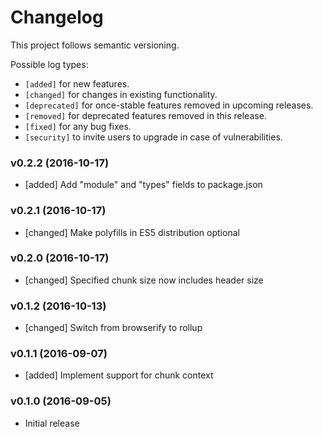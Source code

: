 # Changelog

This project follows semantic versioning.

Possible log types:

- `[added]` for new features.
- `[changed]` for changes in existing functionality.
- `[deprecated]` for once-stable features removed in upcoming releases.
- `[removed]` for deprecated features removed in this release.
- `[fixed]` for any bug fixes.
- `[security]` to invite users to upgrade in case of vulnerabilities.


### v0.2.2 (2016-10-17)

- [added] Add "module" and "types" fields to package.json

### v0.2.1 (2016-10-17)

- [changed] Make polyfills in ES5 distribution optional

### v0.2.0 (2016-10-17)

- [changed] Specified chunk size now includes header size

### v0.1.2 (2016-10-13)

- [changed] Switch from browserify to rollup

### v0.1.1 (2016-09-07)

- [added] Implement support for chunk context

### v0.1.0 (2016-09-05)

- Initial release
